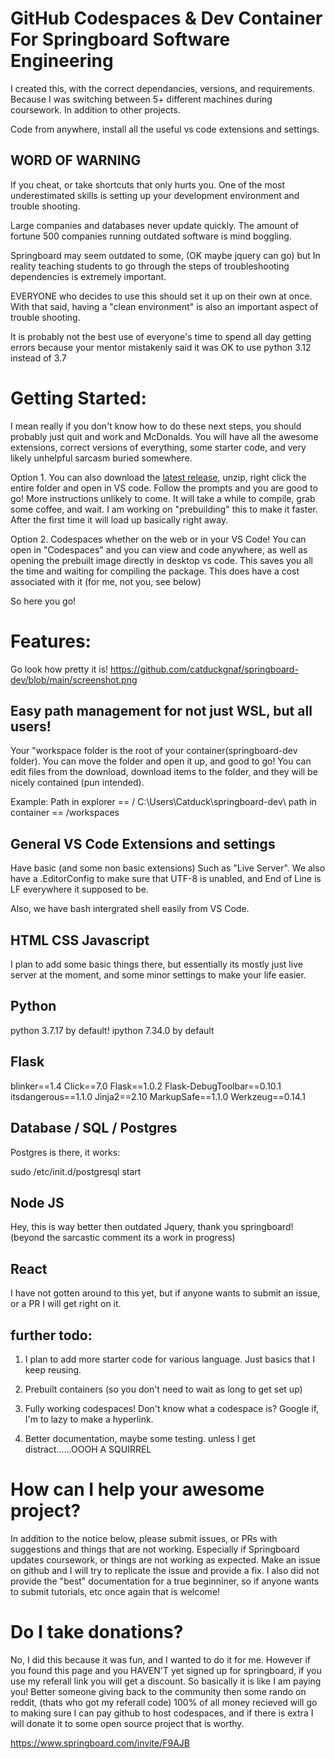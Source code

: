 # GitHub Codespaces & Dev Container For Springboard Software Engineering 

I created this, with the correct dependancies, versions, and requirements. Because I was switching between 5+ different machines during coursework. In addition to other projects. 

Code from anywhere, install all the useful vs code extensions and settings.

## WORD OF WARNING

If you cheat, or take shortcuts that only hurts you. One of the most underestimated skills is setting up your development environment and trouble shooting. 

Large companies and databases never update quickly. The amount of fortune 500 companies running outdated software is mind boggling. 

Springboard may seem outdated to some, (OK maybe jquery can go) but In reality teaching students to go through the steps of troubleshooting dependencies is extremely important.

EVERYONE who decides to use this should set it up on their own at once. With that said, having a "clean environment" is also an important aspect of trouble shooting. 

It is probably not the best use of everyone's time to spend all day getting errors because your mentor mistakenly said it was OK to use python 3.12 instead of 3.7



# Getting Started:

I mean really if you don't know how to do these next steps, you should probably just quit and work and McDonalds.
You will have all the awesome extensions, correct versions of everything, some starter code, and very likely unhelpful sarcasm buried somewhere.

Option 1. You can also download the [latest release](https://github.com/catduckgnaf/springboard-dev/releases/tag/0.1), unzip, right click the entire folder and open in VS code.  Follow the prompts and you are good to go! More instructions unlikely to come. It will take a while to compile, grab some coffee, and wait. I am working on "prebuilding" this to make it faster. After the first time it will load up basically right away.

Option 2. Codespaces whether on the web or in your VS Code! You can open in "Codespaces" and you can view and code anywhere, as well as opening the prebuilt image directly in desktop vs code. This saves you all the time and waiting for compiling the package. This does have a cost associated with it (for me, not you, see below)

So here you go!

# Features:

Go look how pretty it is!
https://github.com/catduckgnaf/springboard-dev/blob/main/screenshot.png

## Easy path management for not just WSL, but all users! 

Your "workspace folder is the root of your container(springboard-dev folder). You can move the folder and open it up, and good to go! You can edit files from the download, download items to the folder, and they will be nicely contained (pun intended).

Example: 
Path in explorer ==  / C:\Users\Catduck\springboard-dev\ 
path in container ==  /workspaces

## General VS Code Extensions and settings

Have basic (and some non basic extensions) Such as "Live Server".
We also have a .EditorConfig to make sure that UTF-8 is unabled, and End of Line is LF everywhere it supposed to be.

Also, we have bash intergrated shell easily from VS Code. 

## HTML  CSS  Javascript 

I plan to add some basic things there, but essentially its mostly just live server at the moment, and some minor settings to make your life easier.

## Python

python 3.7.17 by default!
ipython 7.34.0 by default 


## Flask


blinker==1.4
Click==7.0
Flask==1.0.2
Flask-DebugToolbar==0.10.1
itsdangerous==1.1.0
Jinja2==2.10
MarkupSafe==1.1.0
Werkzeug==0.14.1


## Database / SQL / Postgres 

Postgres is there, it works:

sudo /etc/init.d/postgresql start

## Node JS

Hey, this is way better then outdated Jquery, thank you springboard! (beyond the sarcastic comment its a work in progress)

## React 

I have not gotten around to this yet, but if anyone wants to submit an issue, or a PR I will get right on it. 

## further todo:

1. I plan to add more starter code for various language. Just basics that I keep reusing.
   
2. Prebuilt containers (so you don't need to wait as long to get set up)

4. Fully working codespaces! Don't know what a codespace is? Google if, I'm to lazy to make a hyperlink. 
   
5. Better documentation, maybe some testing. unless I get distract......OOOH A SQUIRREL 

# How can I help your awesome project?

In addition to the notice below, please submit issues, or PRs with suggestions and things that are not working. Especially if Springboard updates coursework, or things are not working as expected. Make an issue on github and I will try to replicate the issue and provide a fix. I also did not provide the "best" documentation for a true beginniner, so if anyone wants to submit tutorials, etc once again that is welcome!



# Do I take donations?

No, I did this because it was fun, and I wanted to do it for me. However if you found this page and you HAVEN'T yet signed up for springboard, if you use my referall link you will get a discount.
So basically it is like I am paying you! Better someone giving back to the community then some rando on reddit, (thats who got my referall code)
100% of all money recieved will go to making sure I can pay github to host codespaces, and if there is extra I will donate it to some open source project that is worthy. 

https://www.springboard.com/invite/F9AJB


